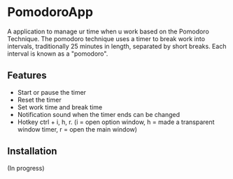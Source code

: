# PomodoroApp

A application to manage ur time when u work based on the Pomodoro Technique.
The pomodoro technique uses a timer to break work into intervals, traditionally 25 minutes in length, separated by short breaks. Each interval is known as a "pomodoro".

## Features

- Start or pause the timer
- Reset the timer
- Set work time and break time
- Notification sound when the timer ends can be changed
- Hotkey ctrl + i, h, r. (i = open option window, h = made a transparent window timer, r = open the main window)

## Installation
(In progress)

